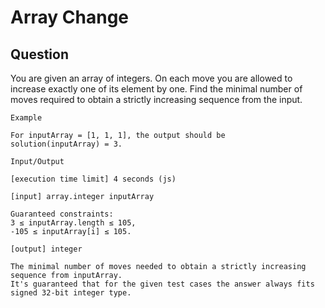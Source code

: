 # Array Change

## Question

You are given an array of integers. On each move you are allowed to increase exactly one of its element by one. Find the minimal number of moves required to obtain a strictly increasing sequence from the input.

```
Example

For inputArray = [1, 1, 1], the output should be
solution(inputArray) = 3.

Input/Output

[execution time limit] 4 seconds (js)

[input] array.integer inputArray

Guaranteed constraints:
3 ≤ inputArray.length ≤ 105,
-105 ≤ inputArray[i] ≤ 105.

[output] integer

The minimal number of moves needed to obtain a strictly increasing sequence from inputArray.
It's guaranteed that for the given test cases the answer always fits signed 32-bit integer type.

```
